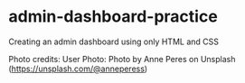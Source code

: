 # admin-dashboard-practice

Creating an admin dashboard using only HTML and CSS

Photo credits:
User Photo: Photo by Anne Peres on Unsplash (https://unsplash.com/@anneperess)